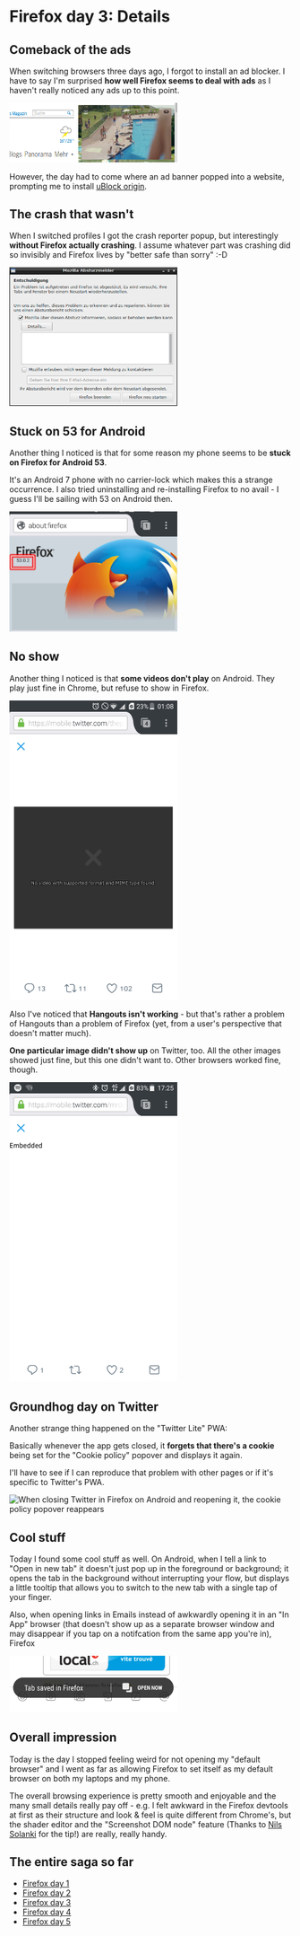 <!-- Firefox day 3: Details -->

# Firefox day 3: Details

## Comeback of the ads

When switching browsers three days ago, I forgot to install an ad blocker.
I have to say I'm surprised **how well Firefox seems to deal with ads** as I haven't really noticed any ads up to this point.

<img src="../images/post-images/firefox/firefox-day3-2.png" alt="An ad pops over tagesanzeiger.ch, obstructing a sizable portion of the viewport" width="300">

However, the day had to come where an ad banner popped into a website, prompting me to install [uBlock origin](https://addons.mozilla.org/en/firefox/addon/ublock-origin/?src=hp-dl-featured).

## The crash that wasn't

When I switched profiles I got the crash reporter popup, but interestingly **without Firefox actually crashing**.
I assume whatever part was crashing did so invisibly and Firefox lives by "better safe than sorry" :-D

<img src="../images/post-images/firefox/firefox-day3-1.png" alt="The firefox crash reporter window showed up... without an actual crash" width="300">

## Stuck on 53 for Android

Another thing I noticed is that for some reason my phone seems to be **stuck on Firefox for Android 53**.

It's an Android 7 phone with no carrier-lock which makes this a strange occurrence. I also tried uninstalling and re-installing Firefox to no avail - I guess I'll be sailing with 53 on Android then.

<img src="../images/post-images/firefox/firefox-day3-3.png" alt="Firefox on Android shows 53.0.2 as the version number, instead of the expected 54" width="300">

## No show

Another thing I noticed is that **some videos don't play** on Android. They play just fine in Chrome, but refuse to show in Firefox.

<img src="../images/post-images/firefox/firefox-day3-4.png" alt="Twitter video with a message 'No video with a supported format and MIME type found' instead of the actual video" width="300">

Also I've noticed that **Hangouts isn't working** - but that's rather a problem of Hangouts than a problem of Firefox (yet, from a user's perspective that doesn't matter much).

**One particular image didn't show up** on Twitter, too.
All the other images showed just fine, but this one didn't want to. Other browsers worked fine, though.

<img src="../images/post-images/firefox/firefox-day3-5.jpg" alt="Twitter showing the word 'Embedded' instead of an image" width="300">

## Groundhog day on Twitter

Another strange thing happened on the "Twitter Lite" PWA:

Basically whenever the app gets closed, it **forgets that there's a cookie** being set for the "Cookie policy" popover and displays it again.

I'll have to see if I can reproduce that problem with other pages or if it's specific to Twitter's PWA.

<img src="../images/post-images/firefox/firefox-day3.gif" alt="When closing Twitter in Firefox on Android and reopening it, the cookie policy popover reappears" width="300">

## Cool stuff

Today I found some cool stuff as well.
On Android, when I tell a link to "Open in new tab" it doesn't just pop up in the foreground or background; it opens the tab in the background without interrupting your flow, but displays a little tooltip that allows you to switch to the new tab with a single tap of your finger.

Also, when opening links in Emails instead of awkwardly opening it in an "In App" browser (that doesn't show up as a separate browser window and may disappear if you tap on a notifcation from the same app you're in), Firefox 

<img src="../images/post-images/firefox/firefox-day3-6.jpg" alt="A link that was copied from an email shows a tooltip at the bottom of the screen saying 'Tab saved in Firefox'. It's accompanied by a button to 'Open now'" width="300">

## Overall impression

Today is the day I stopped feeling weird for not opening my "default browser" and I went as far as allowing Firefox to set itself as my default browser on both my laptops and my phone.

The overall browsing experience is pretty smooth and enjoyable and the many small details really pay off - e.g. I felt awkward in the Firefox devtools at first as their structure and look &amp; feel is quite different from Chrome's, but the shader editor and the "Screenshot DOM node" feature (Thanks to [Nils Solanki](https://twitter.com/nilssolanki/status/875734436226097153) for the tip!) are really, really handy.

## The entire saga so far

* [Firefox day 1](2017-06-14-my-firefox-month-day-1)
* [Firefox day 2](2017-06-15-firefox-day-2-first-few-cracks)
* [Firefox day 3](2017-06-16-firefox-day-3-details)
* [Firefox day 4](2017-06-17-firefox-day-4-goin-up-the-country)
* [Firefox day 5](2017-06-18-firefox-day-5-a-race)